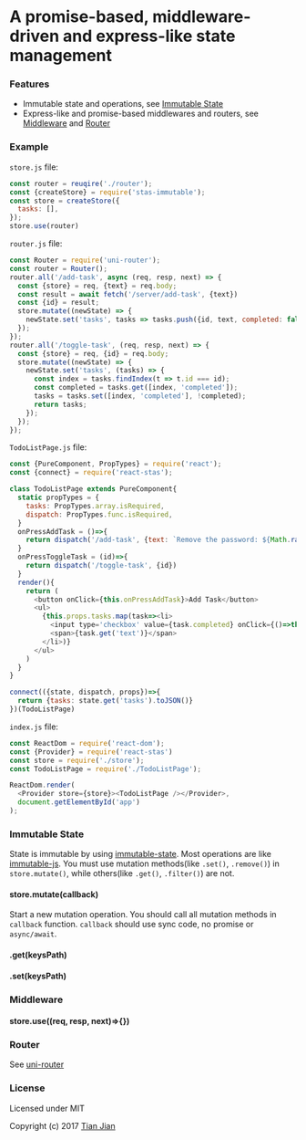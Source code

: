 A promise-based, middleware-driven and express-like state management
=================================

### Features
* Immutable state and operations, see [Immutable State](#immutable-state)
* Express-like and promise-based middlewares and routers, see [Middleware](#middleware) and [Router](#router)

### Example
`store.js` file:
```js
const router = reuqire('./router');
const {createStore} = require('stas-immutable');
const store = createStore({
  tasks: [],
});
store.use(router)
```

`router.js` file:
```js
const Router = require('uni-router');
const router = Router();
router.all('/add-task', async (req, resp, next) => {
  const {store} = req, {text} = req.body;
  const result = await fetch('/server/add-task', {text})
  const {id} = result;
  store.mutate((newState) => {
    newState.set('tasks', tasks => tasks.push({id, text, completed: false}));
  });
});
router.all('/toggle-task', (req, resp, next) => {
  const {store} = req, {id} = req.body;
  store.mutate((newState) => {
    newState.set('tasks', (tasks) => {
      const index = tasks.findIndex(t => t.id === id);
      const completed = tasks.get([index, 'completed']);
      tasks = tasks.set([index, 'completed'], !completed);
      return tasks;
    });
  });
});
```

`TodoListPage.js` file:
```js
const {PureComponent, PropTypes} = require('react');
const {connect} = require('react-stas');

class TodoListPage extends PureComponent{
  static propTypes = {
    tasks: PropTypes.array.isRequired,
    dispatch: PropTypes.func.isRequired,
  }
  onPressAddTask = ()=>{
    return dispatch('/add-task', {text: `Remove the password: ${Math.random()}`})
  }
  onPressToggleTask = (id)=>{
    return dispatch('/toggle-task', {id})
  }
  render(){
    return (
      <button onClick={this.onPressAddTask}>Add Task</button>
      <ul>
        {this.props.tasks.map(task=><li>
          <input type='checkbox' value={task.completed} onClick={()=>this.onPressToggleTask(task.id)}/>
          <span>{task.get('text')}</span>
        </li>)}
      </ul>
    )
  }
}

connect(({state, dispatch, props})=>{
  return {tasks: state.get('tasks').toJSON()}
})(TodoListPage)
```

`index.js` file:
```js
const ReactDom = require('react-dom');
const {Provider} = require('react-stas')
const store = require('./store');
const TodoListPage = require('./TodoListPage');

ReactDom.render(
  <Provider store={store}><TodoListPage /></Provider>,
  document.getElementById('app')
);
```

### Immutable State
State is immutable by using [immutable-state](/packages/immutable-state). Most operations are like [immutable-js](https://github.com/facebook/immutable-js/). 
You must use mutation methods(like `.set()`, `.remove()`) in `store.mutate()`, while others(like `.get()`, `.filter()`) are not.

#### store.mutate(callback)
Start a new mutation operation. You should call all mutation methods in `callback` function. `callback` should use sync code, no promise or `async/await`.

#### .get(keysPath)

#### .set(keysPath)

### Middleware

#### store.use((req, resp, next)=>{})

### Router
See [uni-router](https://github.com/tianjianchn/midd/tree/master/packages/uni-router)

### License
Licensed under MIT

Copyright (c) 2017 [Tian Jian](https://github.com/tianjianchn)
